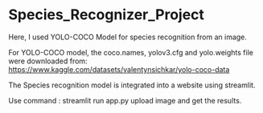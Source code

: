 # Species_Recognizer_Project
Here, I used YOLO-COCO Model for species recognition from an image.

For YOLO-COCO model, the coco.names, yolov3.cfg and yolo.weights file were downloaded from: https://www.kaggle.com/datasets/valentynsichkar/yolo-coco-data


The Species recognition model is integrated into a website using streamlit.

Use command : streamlit run app.py
upload image and get the results.
